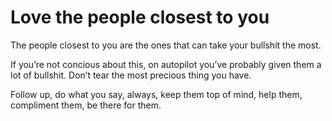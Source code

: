 # Love the people closest to you


The people closest to you are the ones that can take your bullshit the most.

If you’re not concious about this, on autopilot you’ve probably given them a
lot of bullshit. Don’t tear the most precious thing you have.

Follow up, do what you say, always, keep them top of mind, help them,
compliment them, be there for them.

